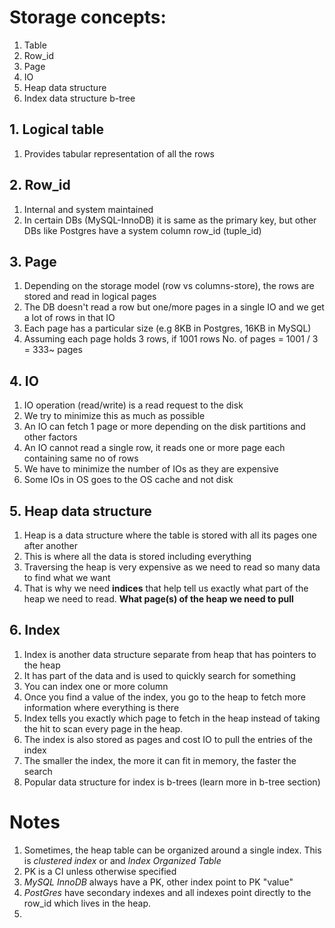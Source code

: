 # Storage concepts: 
1. Table
2. Row_id
3. Page
4. IO
5. Heap data structure
6. Index data structure b-tree
<!-- 7. Example of a query -->

## 1. Logical table
1. Provides tabular representation of all the rows

## 2. Row_id
1. Internal and system maintained
2. In certain DBs (MySQL-InnoDB) it is same as the primary key, but other DBs like Postgres have a system column row_id (tuple_id)

## 3. Page
1. Depending on the storage model (row vs columns-store), the rows are stored and read in logical pages
2. The DB doesn't read a row but one/more pages in a single IO and we get a lot of rows in that IO
3. Each page has a particular size (e.g 8KB in Postgres, 16KB in MySQL)
4. Assuming each page holds 3 rows, if 1001 rows No. of pages = 1001 / 3 = 333~ pages 

## 4. IO
1. IO operation (read/write) is a read request to the disk
2. We try to minimize this as much as possible
3. An IO can fetch 1 page or more depending on the disk partitions and other factors
4. An IO cannot read a single row, it reads one or more page each containing same no of rows
5. We have to minimize the number of IOs as they are expensive
6. Some IOs in OS goes to the OS cache and not disk 
   
## 5. Heap data structure
1. Heap is a data structure where the table is stored with all its pages one after another
2. This is where all the data is stored including everything
3. Traversing the heap is very expensive as we need to read so many data to find what we want
4. That is why we need **indices** that help tell us exactly what part of the heap we need to read. **What page(s) of the heap we need to pull**

## 6. Index
1. Index is another data structure separate from heap that has pointers to the heap
2. It has part of the data and is used to quickly search for something
3. You can index one or more column
4. Once you find a value of the index, you go to the heap to fetch more information where everything is there
5. Index tells you exactly which page to fetch in the heap instead of taking the hit to scan every page in the heap.
6. The index is also stored as pages and cost IO to pull the entries of the index
7.  The smaller the index, the more it can fit in memory, the faster the search
8.  Popular data structure for index is b-trees (learn more in b-tree section)

# Notes
1. Sometimes, the heap table can be organized around a single index. This is *clustered index* or and *Index Organized Table*
2. PK is a CI unless otherwise specified
3. *MySQL InnoDB* always have a PK, other index point to PK "value"
4. *PostGres* have secondary indexes and all indexes point directly to the row_id which lives in the heap. 
5. 
